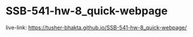 # SSB-541-hw-8_quick-webpage
live-link: https://tusher-bhakta.github.io/SSB-541-hw-8_quick-webpage/
